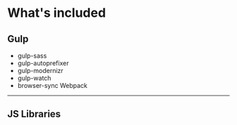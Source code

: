 What's included
============
Gulp
------------
* gulp-sass
* gulp-autoprefixer
* gulp-modernizr
* gulp-watch
* browser-sync
Webpack
------------
JS Libraries
------------